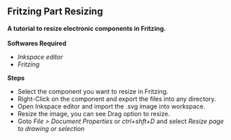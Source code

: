 ## Fritzing Part Resizing <br />
**A tutorial to resize electronic components in Fritzing.** <br /> <br />
**Softwares Required**<br /> 
- *Inkspace editor* <br />
- *Fritzing* <br />

**Steps**<br />
- Select the component you want to resize in Fritzing.<br /> 
- Right-Click on the component and export the files into any directory.<br />
- Open Inkspace editor and import the .svg image into workspace.<br />
- Resize the image, you can see Drag option to resize.<br />
- Goto *File > Document Properties* or *ctrl+shft+D* and select *Resize page to drawing or selection*<br />
